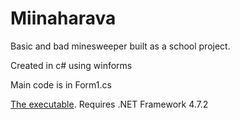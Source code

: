 # Miinaharava
Basic and bad minesweeper built as a school project.

Created in c# using winforms

Main code is in Form1.cs

[The executable](https://github.com/SteamFindu/Miinaharava/releases/tag/1.0).
Requires .NET Framework 4.7.2
